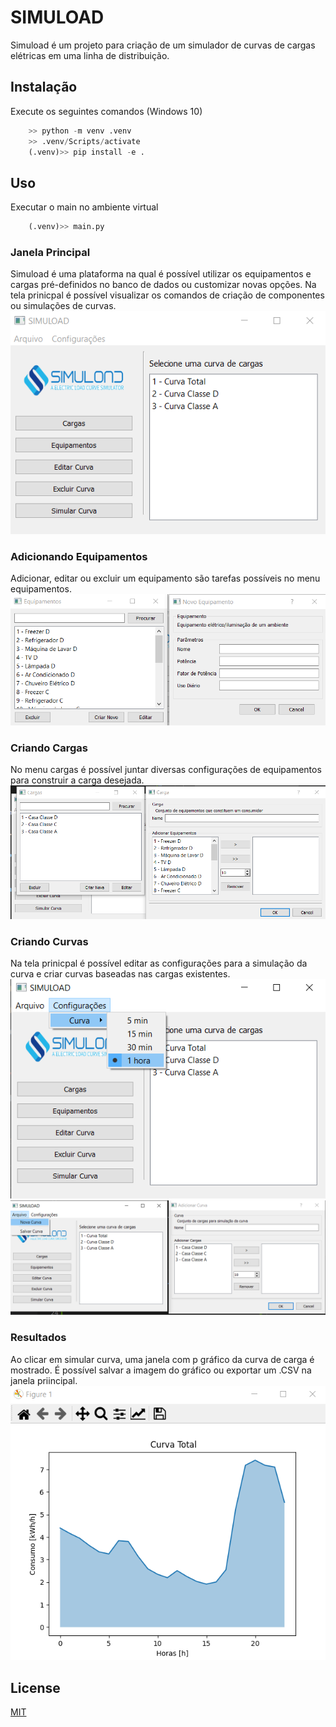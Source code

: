 # SIMULOAD
Simuload é um projeto para criação de um simulador de curvas de cargas elétricas em uma linha de distribuição.

## Instalação
Execute os seguintes comandos (Windows 10)
```python
    >> python -m venv .venv
    >> .venv/Scripts/activate
    (.venv)>> pip install -e .

```

## Uso
Executar o main no ambiente virtual
```python
    (.venv)>> main.py
```
### Janela Principal

Simuload é uma plataforma na qual é possível utilizar os equipamentos e cargas pré-definidos no banco de dados ou customizar novas opções. Na tela prinicpal é possível visualizar os comandos de criação de componentes ou simulações de curvas.
![Janela Principal](docs/readme-imgs/janela-prinicpal.png)

### Adicionando Equipamentos
Adicionar, editar ou excluir um equipamento são tarefas possíveis no menu equipamentos.
![Janelas Equipamentos](docs/readme-imgs/janela-equipamentos.png)

### Criando Cargas
No menu cargas é possível juntar diversas configurações de equipamentos para construir a carga desejada. 
![Janelas Cargas](docs/readme-imgs/janela-cargas.png)

### Criando Curvas
Na tela prinicpal é possível editar as configurações para a simulação da curva e criar curvas baseadas nas cargas existentes.
![Janelas Config](docs/readme-imgs/janela-curvas-config.png)
![Janelas Curva](docs/readme-imgs/janela-curvas.png)


### Resultados
Ao clicar em simular curva, uma janela com p gráfico da curva de carga é mostrado. É possível salvar a imagem do gráfico ou exportar um .CSV na janela priincipal.
![Janela Resultado](docs/readme-imgs/janela-resultado.png)

## License

[MIT](https://github.com/caleo-hub/simuload/blob/main/LICENSE)
